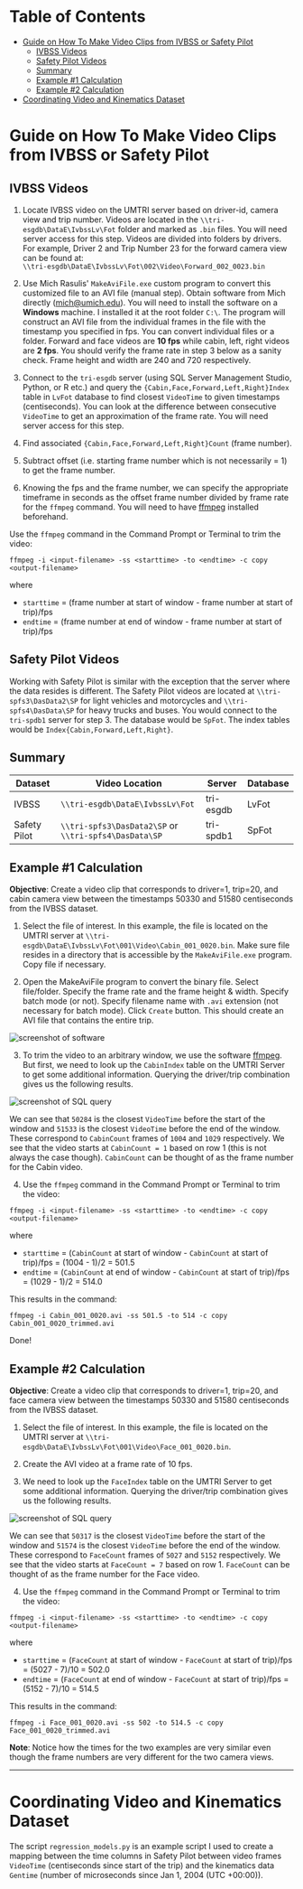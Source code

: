 # Table of Contents <!-- omit in toc -->
- [Guide on How To Make Video Clips from IVBSS or Safety Pilot](#guide-on-how-to-make-video-clips-from-ivbss-or-safety-pilot)
  - [IVBSS Videos](#ivbss-videos)
  - [Safety Pilot Videos](#safety-pilot-videos)
  - [Summary](#summary)
  - [Example #1 Calculation](#example-1-calculation)
  - [Example #2 Calculation](#example-2-calculation)
- [Coordinating Video and Kinematics Dataset](#coordinating-video-and-kinematics-dataset)

# Guide on How To Make Video Clips from IVBSS or Safety Pilot 

## IVBSS Videos
1. Locate IVBSS video on the UMTRI server based on driver-id, camera view and trip number.
Videos are located in the `\\tri-esgdb\DataE\IvbssLv\Fot` folder and marked as `.bin` files. You will need server access for this step. Videos are divided into folders by drivers. For example, Driver 2 and Trip Number 23 for the forward camera view can be found at:  
`\\tri-esgdb\DataE\IvbssLv\Fot\002\Video\Forward_002_0023.bin`

2. Use Mich Rasulis' `MakeAviFile.exe` custom program to convert this customized file to an AVI file (manual step). Obtain software from Mich directly (mich@umich.edu). You will need to install the software on a **Windows** machine. I installed it at the root folder `C:\`. The program will construct an AVI file from the individual frames in the file with the timestamp you specified in fps. You can convert individual files or a folder. Forward and face videos are **10 fps** while cabin, left, right videos are **2 fps**. You should verify the frame rate in step 3 below as a sanity check. Frame height and width are 240 and 720 respectively.

3. Connect to the `tri-esgdb` server (using SQL Server Management Studio, Python, or R etc.) and query the `{Cabin,Face,Forward,Left,Right}Index` table in `LvFot` database to find closest `VideoTime` to given timestamps (centiseconds). You can look at the difference between consecutive `VideoTime` to get an approximation of the frame rate. You will need server access for this step.

4. Find associated `{Cabin,Face,Forward,Left,Right}Count` (frame number).

5. Subtract offset (i.e. starting frame number which is not necessarily = 1) to get the frame number. 

6. Knowing the fps and the frame number, we can specify the appropriate timeframe in seconds as the offset frame number divided by frame rate for the `ffmpeg` command. You will need to have [ffmpeg](https://ffmpeg.org/) installed beforehand.

Use the `ffmpeg` command in the Command Prompt or Terminal to trim the video:

`ffmpeg -i <input-filename> -ss <starttime> -to <endtime> -c copy <output-filename>`

where 
- `starttime` = (frame number at start of window - frame number at start of trip)/fps
- `endtime` = (frame number at end of window - frame number at start of trip)/fps

## Safety Pilot Videos
Working with Safety Pilot is similar with the exception that the server where the data resides is different. The Safety Pilot videos are located at `\\tri-spfs3\DasData2\SP` for light vehicles and motorcycles and `\\tri-spfs4\DasData\SP` for heavy trucks and buses. You would connect to the `tri-spdb1` server for step 3. The database would be `SpFot`. The index tables would be `Index{Cabin,Forward,Left,Right}`.

## Summary
Dataset|Video Location|Server|Database
---|---|---|---
IVBSS|`\\tri-esgdb\DataE\IvbssLv\Fot`|tri-esgdb|LvFot
Safety Pilot|`\\tri-spfs3\DasData2\SP` or `\\tri-spfs4\DasData\SP`|tri-spdb1|SpFot

## Example #1 Calculation
**Objective**: Create a video clip that corresponds to driver=1, trip=20, and cabin camera view between the timestamps 50330 and 51580 centiseconds from the IVBSS dataset.

1. Select the file of interest. In this example, the file is located on the UMTRI server at  `\\tri-esgdb\DataE\IvbssLv\Fot\001\Video\Cabin_001_0020.bin`. Make sure file resides in a directory that is accessible by the `MakeAviFile.exe` program. Copy file if necessary.
   
2. Open the MakeAviFile program to convert the binary file. Select file/folder. Specify the frame rate and the frame height & width. Specify batch mode (or not). Specify filename name with `.avi` extension (not necessary for batch mode). Click `Create` button. This should create an AVI file that contains the entire trip.

![screenshot of software](https://github.com/caocscar/how-to-make-video-clips-ivbss-safetypilot/blob/master/makeavifile-software.png)

3. To trim the video to an arbitrary window, we use the software [ffmpeg](https://ffmpeg.org). But first, we need to look up the `CabinIndex` table on the UMTRI Server to get some additional information. Querying the driver/trip combination gives us the following results.

![screenshot of SQL query](https://github.com/caocscar/how-to-make-video-clips-ivbss-safetypilot/blob/master/cabinindex.png)

We can see that `50284` is the closest `VideoTime` before the start of the window and `51533` is the closest `VideoTime` before the end of the window. These correspond to `CabinCount` frames of `1004` and `1029` respectively. We see that the video starts at `CabinCount = 1` based on row 1 (this is not always the case though). `CabinCount` can be thought of as the frame number for the Cabin video.

4. Use the `ffmpeg` command in the Command Prompt or Terminal to trim the video:

`ffmpeg -i <input-filename> -ss <starttime> -to <endtime> -c copy <output-filename>`

where 
- `starttime` = (`CabinCount` at start of window - `CabinCount` at start of trip)/fps = (1004 - 1)/2 = 501.5
- `endtime` = (`CabinCount` at end of window - `CabinCount` at start of trip)/fps = (1029 - 1)/2 = 514.0

This results in the command:

`ffmpeg -i Cabin_001_0020.avi -ss 501.5 -to 514 -c copy Cabin_001_0020_trimmed.avi`

Done!

## Example #2 Calculation
**Objective**: Create a video clip that corresponds to driver=1, trip=20, and face camera view between the timestamps 50330 and 51580 centiseconds from the IVBSS dataset.

1. Select the file of interest. In this example, the file is located on the UMTRI server at 
`\\tri-esgdb\DataE\IvbssLv\Fot\001\Video\Face_001_0020.bin`.

2. Create the AVI video at a frame rate of 10 fps.

3. We need to look up the `FaceIndex` table on the UMTRI Server to get some additional information. Querying the driver/trip combination gives us the following results.

![screenshot of SQL query](https://github.com/caocscar/how-to-make-video-clips-ivbss-safetypilot/blob/master/faceindex.png)

We can see that `50317` is the closest `VideoTime` before the start of the window and `51574` is the closest `VideoTime` before the end of the window. These correspond to `FaceCount` frames of `5027` and `5152` respectively. We see that the video starts at `FaceCount = 7` based on row 1. `FaceCount` can be thought of as the frame number for the Face video.

4. Use the `ffmpeg` command in the Command Prompt or Terminal to trim the video:

`ffmpeg -i <input-filename> -ss <starttime> -to <endtime> -c copy <output-filename>`

where 
- `starttime` = (`FaceCount` at start of window - `FaceCount` at start of trip)/fps = (5027 - 7)/10 = 502.0
- `endtime` = (`FaceCount` at end of window - `FaceCount` at start of trip)/fps = (5152 - 7)/10 = 514.5

This results in the command:

`ffmpeg -i Face_001_0020.avi -ss 502 -to 514.5 -c copy Face_001_0020_trimmed.avi`

**Note**: Notice how the times for the two examples are very similar even though the frame numbers are very different for the two camera views.

<hr>

# Coordinating Video and Kinematics Dataset
The script `regression_models.py` is an example script I used to create a mapping between the time columns in Safety Pilot between video frames `VideoTime` (centiseconds since start of the trip) and the kinematics data `Gentime` (number of microseconds since Jan 1, 2004 (UTC +00:00)). 
